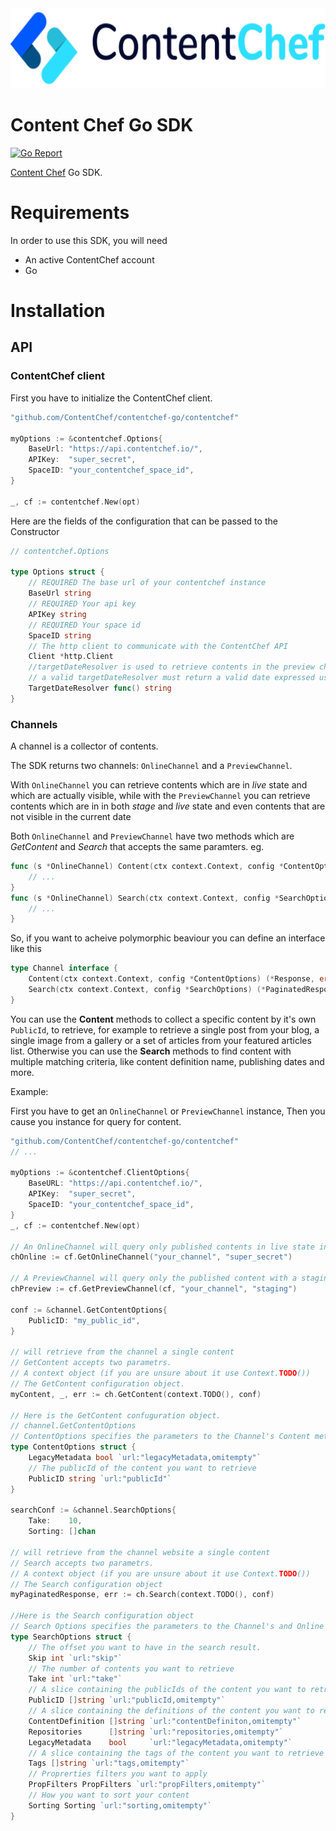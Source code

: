 <div align="center">
  <img src="assets/logo-banner.svg" height="128"/>
</div>

Content Chef Go SDK
===========================

[![Go Report](https://goreportcard.com/badge/github.com/ContentChef/contentchef-go)](https://goreportcard.com/report/github.com/ContentChef/contentchef-go)


[Content Chef](https://www.contentchef.io/) Go SDK.

# Requirements

In order to use this SDK, you will need

* An active ContentChef account
* Go

# Installation

## API

### ContentChef client

First you have to initialize the ContentChef client.

```go
"github.com/ContentChef/contentchef-go/contentchef"

myOptions := &contentchef.Options{
    BaseUrl: "https://api.contentchef.io/",
    APIKey:  "super_secret",
    SpaceID: "your_contentchef_space_id",
}

_, cf := contentchef.New(opt)

```

Here are the fields of the configuration that can be passed to the Constructor

```go
// contentchef.Options

type Options struct {
	// REQUIRED The base url of your contentchef instance
	BaseUrl string
	// REQUIRED Your api key
	APIKey string
	// REQUIRED Your space id
	SpaceID string
	// The http client to communicate with the ContentChef API
	Client *http.Client
	//targetDateResolver is used to retrieve contents in the preview channel in a specific dare different from the current date
	// a valid targetDateResolver must return a valid date expressed using the ISO format like 2019-08-16T12:22:232Z
	TargetDateResolver func() string
}
```

### Channels

A channel is a collector of contents.

The SDK returns two channels: `OnlineChannel` and a `PreviewChannel`.
 
With `OnlineChannel` you can retrieve contents which are in *live* state and which are actually visible, while with the `PreviewChannel` you can retrieve contents which are in in both *stage* and *live* state and even contents that are not visible in the current date 

Both `OnlineChannel` and `PreviewChannel` have two methods which are *GetContent* and *Search* that accepts the same paramters.
eg.

```go
func (s *OnlineChannel) Content(ctx context.Context, config *ContentOptions) (*Response, error) {
    // ...
}
func (s *OnlineChannel) Search(ctx context.Context, config *SearchOptions) (*PaginatedResponse, error) {
    // ...
}
```

So, if you want to acheive polymorphic beaviour you can define an interface like this

```go
type Channel interface {
	Content(ctx context.Context, config *ContentOptions) (*Response, error)
	Search(ctx context.Context, config *SearchOptions) (*PaginatedResponse, error)
}
```
     
You can use the **Content** methods to collect a specific content by it's own `PublicId`, to retrieve, for example to retrieve a single post from your blog, a single image from a gallery or a set of articles from your featured articles list.
Otherwise you can use the **Search** methods to find content with multiple matching criteria, like content definition name, publishing dates and more.

Example:

First you have to get an `OnlineChannel` or `PreviewChannel` instance, Then you cause you instance for query for content.

```go
"github.com/ContentChef/contentchef-go/contentchef"
// ...

myOptions := &contentchef.ClientOptions{
    BaseURL: "https://api.contentchef.io/",
    APIKey:  "super_secret",
    SpaceID: "your_contentchef_space_id",
}
_, cf := contentchef.New(opt)

// An OnlineChannel will query only published contents in live state in the current date
chOnline := cf.GetOnlineChannel("your_channel", "super_secret")

// A PreviewChannel will query only the published content with a staging state
chPreview := cf.GetPreviewChannel(cf, "your_channel", "staging")

conf := &channel.GetContentOptions{
    PublicID: "my_public_id",
}

// will retrieve from the channel a single content
// GetContent accepts two parametrs.
// A context object (if you are unsure about it use Context.TODO())
// The GetContent configuration object.
myContent, _, err := ch.GetContent(context.TODO(), conf)

// Here is the GetContent confuguration object.
// channel.GetContentOptions
// ContentOptions specifies the parameters to the Channel's Content method.
type ContentOptions struct {
	LegacyMetadata bool `url:"legacyMetadata,omitempty"`
	// The publicId of the content you want to retrieve
	PublicID string `url:"publicId"`
}

searchConf := &channel.SearchOptions{
	Take:    10,
    Sorting: []chan

// will retrieve from the channel website a single content
// Search accepts two parametrs.
// A context object (if you are unsure about it use Context.TODO())
// The Search configuration object
myPaginatedResponse, err := ch.Search(context.TODO(), conf)

//Here is the Search configuration object
// Search Options specifies the parameters to the Channel's and Online Channel's Search method.
type SearchOptions struct {
	// The offset you want to have in the search result.
	Skip int `url:"skip"`
	// The number of contents you want to retrieve
	Take int `url:"take"`
	// A slice containing the publicIds of the content you want to retrieve
	PublicID []string `url:"publicId,omitempty"`
	// A slice containing the definitions of the content you want to retrieve
	ContentDefinition []string `url:"contentDefiniton,omitempty"`
	Repositories      []string `url:"repositories,omitempty"`
	LegacyMetadata    bool     `url:"legacyMetadata,omitempty"`
	// A slice containing the tags of the content you want to retrieve
	Tags []string `url:"tags,omitempty"`
	// Proprerties filters you want to apply
	PropFilters PropFilters `url:"propFilters,omitempty"`
	// How you want to sort your content
	Sorting Sorting `url:"sorting,omitempty"`
}

```